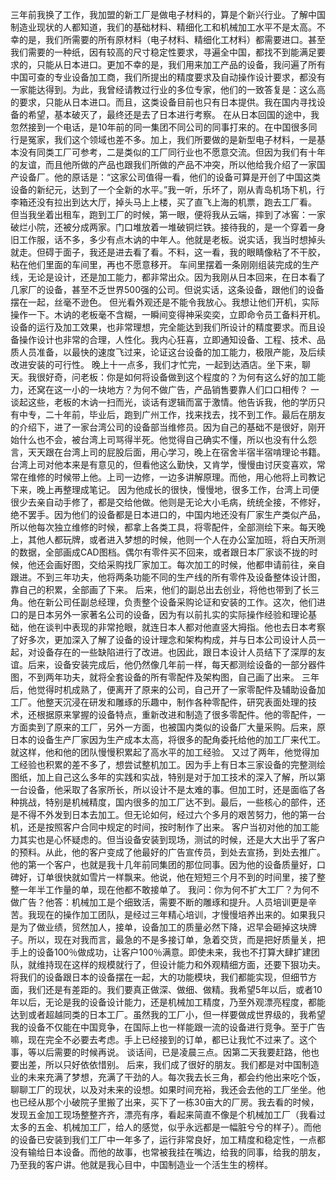 三年前我换了工作，我加盟的新工厂是做电子材料的，算是个新兴行业。了解中国制造业现状的人都知道，我们的基础材料、精细化工和机械加工水平不是太高。不幸的是，我们所需要的所有原材料（电子材料、精细化工材料）都需要进口。甚至我们需要的一种纸，因有较高的尺寸稳定性要求，寻遍全中国，都找不到能满足要求的，只能从日本进口。更加不幸的是，我们用来加工产品的设备，我问遍了所有中国可查的专业设备加工商，我们所提出的精度要求及自动操作设计要求，都没有一家能达得到。为此，我曾经请教过行业的多位专家，他们的一致答复是：这么高的要求，只能从日本进口。而且，这类设备目前也只有日本提供。我在国内寻找设备的希望，基本破灭了，最终还是去了日本进行考察。
在从日本回国的途中，我忽然接到一个电话，是10年前的同一集团不同公司的同事打来的。在中国很多同行是冤家，我们这个领域也差不多。加上，我们所要做的是新型电子材料，一是基本没有同类工厂可参考，二是类似的工厂同行业也不愿意交流。但因为我们有十年的友谊，而且他所做的产品也跟我们所做的产品不冲突，所以他给我介绍了一家国产设备厂。他的原话是：“这家公司值得一看，他们的设备可算是开创了中国这类设备的新纪元，达到了一个全新的水平。”我一听，乐坏了，刚从青岛机场下机，行李箱还没有拉出到达大厅，掉头马上上楼，买了直飞上海的机票，跑去工厂看。
但当我坐着出租车，跑到工厂的时候，第一眼，便将我从云端，摔到了冰窖：一家破烂小院，还被分成两家。门口堆放着一堆破铜烂铁。接待我的，是一个穿着一身旧工作服，话不多，多少有点木讷的中年人。他就是老板。说实话，我当时想掉头就走。但碍于面子，我还是进去看了看。不料，这一看，我的眼睛像粘了不干胶，粘在他们里面的车间里，再也不愿意移开。
车间里摆着一条刚刚组装完成的生产线，无论是设计，还是加工能力，都非常出众。因为我刚从日本回来，在日本看了几家厂的设备，甚至不乏世界500强的公司。但说实话，这条设备，跟他们的设备摆在一起，丝毫不逊色。
但光看外观还是不能令我放心。我想让他们开机，实际操作一下。木讷的老板毫不含糊，一瞬间变得神采奕奕，立即命令员工备料开机。设备的运行及加工效果，也非常理想，完全能达到我们所设计的精度要求。而且设备操作设计也非常的合理，人性化。我内心狂喜，立即通知设备、工程、技术、品质人员准备，以最快的速度飞过来，论证这台设备的加工能力，极限产能，及后续改进安装的可行性。
晚上十一点多，我们才忙完，一起到达酒店。坐下来，聊天。我很好奇，问老板：你是如何将设备做到这个程度的？为何有这么好的加工能力，还窝在这一小的一块地方？为何不做广告，产品销售要靠人们口口相传？
一谈起这些，老板的木讷一扫而光，谈话有逻辑而富于激情。他告诉我，他的学历只有中专，二十年前，毕业后，跑到广州工作，找来找去，找不到工作。最后在朋友的介绍下，进了一家台湾公司的设备部当维修员。因为自己的基础不是很好，刚开始什么也不会，被台湾上司骂得半死。他觉得自己确实不懂，所以也没有什么怨言，天天跟在台湾上司的屁股后面，用心学习，晚上在宿舍半宿半宿啃理论书籍。台湾上司对他本来是有意见的，但看他这么勤快，又肯学，慢慢由讨厌变喜欢，常常在维修的时候带上他。上司一边修，一边多讲解原理。而他，用心他将上司教记下来，晚上再整理成笔记。
因为他成长的很快，慢慢地，很多工作，台湾上司便很少去亲自动手修了，都是交给他做。他则是无论大小毛病，统统全接，不修好，绝不罢手。因为他们的设备都是日本进口的，中国内地还没有厂家生产类似产品，所以他每次独立维修的时候，都拿上各类工具，将零配件，全部测绘下来。每天晚上，其他人都玩牌，或者进入梦想的时候，他则一个人在办公室加班，将白天所测的数据，全部画成CAD图档。偶尔有零件买不回来，或者跟日本厂家谈不拢的时候，他还会画好图，交给采购找厂家加工。每次加工的时候，他都申请前往，亲自跟进。不到三年功夫，他将两条功能不同的生产线的所有零件及设备整体设计图，靠自己的积累，全部画了下来。
后来，他们的副总出去创业，将他也带到了长三角。他在新公司任副总经理，负责整个设备采购论证和安装的工作。这次，他们进口的是日本另外一家著名公司的设备，因为有以前扎实的实际操作经验和理论基础，他在谈判中表现的非常抢眼，就连日本人都对他直竖大拇指。他也去日本考察了好多次，更加深入了解了设备的设计理念和架构构成，并与日本公司设计人员一起，对设备存在的一些缺陷进行了改进。也因此，跟日本设计人员结下了深厚的友谊。后来，设备安装完成后，他仍然像几年前一样，每天都测绘设备的一部分器件图，不到两年功夫，就将全套设备的所有零配件及架构图，自己画了出来。
三年后，他觉得时机成熟了，便离开了原来的公司，自己开了一家零配件及辅助设备加工厂。他整天沉浸在研发和雕琢的乐趣中，制作各种零配件，研究表面处理的技术，还根据原来掌握的设备特点，重新改进和制造了很多零配件。他的零配件，一方面卖到了原来的工厂，另外一方面，也被国内类似的设备厂大量采购。后来，原日本的设备生产厂家因为生产成本太高，将很多的配角委托给他的加工厂来代工。就这样，他和他的团队慢慢积累起了高水平的加工经验。
又过了两年，他觉得加工经验也积累的差不多了，想尝试整机加工。因为手上有日本三家设备的完整测绘图纸，加上自己这么多年的实践和实战，特别是对于加工技术的深入了解，所以第一台设备，他采取了各家所长，所以设计不是太难的事。但加工时，还是面临了各种挑战，特别是机械精度，国内很多的加工厂达不到。最后，一些核心的部件，还是不得不外发到日本去加工。但无论如何，经过六个多月的艰苦努力，他的第一台机，还是按照客户合同中规定的时间，按时制作了出来。
客户当初对他的加工能力其实也是心怀疑虑的。但当设备安装到现场，测试的时候，还是大大出乎了客户的预料。从此，他的客户变成了他最好的广告宣传员，到处去宣扬，到处去推广。他的第一个客户，也就是我十几年前同集团的那位同事。因为他的设备质量好，口碑好，订单很快就如雪片一样飘来。他说，他在短短三个月不到的时间里，接了整整一年半工作量的单，现在他都不敢接单了。
我问：你为何不扩大工厂？为何不做广告？他答：机械加工是个细致活，需要不断的雕琢和提升。人员培训更是辛苦。我现在的操作加工团队，是经过三年精心培训，才慢慢培养出来的。如果我只是为了做业绩，贸然加人，接单，设备加工的质量必然下降，迟早会砸掉这块牌子。所以，现在对我而言，最急的不是多接订单，急着交货，而是把好质量关，把手上的设备100％做成功，让客户100％满意。即使未来，我也不打算大肆扩建团队，就维持现在这样的规模就行了，但设计能力和外观精细方面，还要下狠功夫。将我们的设备跟日本的设备摆在一起，大的功能模块，我们都能实现，但细节方面，我们还是有差距的。我们要真正做深、做细、做精。我希望5年以后，或者10年以后，无论是我的设备设计能力，还是机械加工精度，乃至外观漂亮程度，都能达到或者超越同类的日本工厂。虽然我的工厂小，但一样要做成世界级的，我希望我的设备不仅能在中国竞争，在国际上也一样能跟一流的设备进行竞争。至于广告嘛，现在完全不必要去考虑。手上已经接到的订单，都已让我忙不过来了。这个事，等以后需要的时候再说。
谈话间，已是凌晨三点。因第二天我要赶路，他也要出差，所以只好依依惜别。
后来，我们成了很好的朋友。我们都是对中国制造业的未来充满了梦想，充满了干劲的人。每次我去长三角，都会约他出来吃个饭，聊聊工厂的现状，以及对未来的设想。如果时间充裕，我还会去他的工厂坐坐。他也已经从那个小破院子里搬了出来，买下了一栋30亩大的厂房。我去看的时候，发现五金加工现场整整齐齐，漂亮有序，看起来简直不像是个机械加工厂（我看过太多的五金、机械加工厂，给人的感觉，似乎永远都是一幅脏兮兮的样子）。而他的设备已安装到我们工厂中一年多了，运行非常良好，加工精度和稳定性，一点都没有输给日本设备。而他的故事，也常被我挂在嘴边，给我的同事，给我的朋友，乃至我的客户讲。他就是我心目中，中国制造业一个活生生的榜样。
